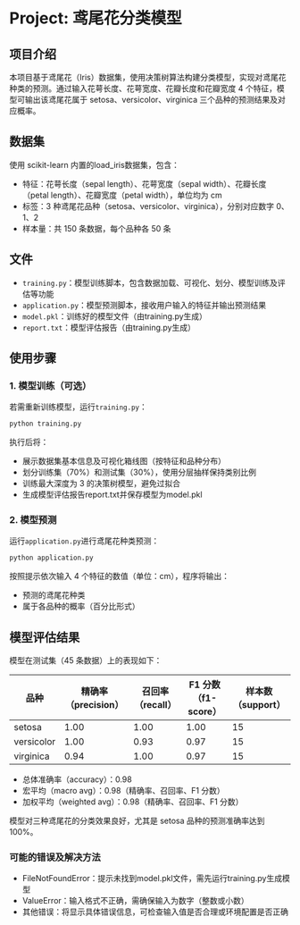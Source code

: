 # Project: 鸢尾花分类模型

## 项目介绍

本项目基于鸢尾花（Iris）数据集，使用决策树算法构建分类模型，实现对鸢尾花种类的预测。通过输入花萼长度、花萼宽度、花瓣长度和花瓣宽度 4 个特征，模型可输出该鸢尾花属于 setosa、versicolor、virginica 三个品种的预测结果及对应概率。

## 数据集

使用 scikit-learn 内置的load_iris数据集，包含：

- 特征：花萼长度（sepal length）、花萼宽度（sepal width）、花瓣长度（petal length）、花瓣宽度（petal width），单位均为 cm
- 标签：3 种鸢尾花品种（setosa、versicolor、virginica），分别对应数字 0、1、2
- 样本量：共 150 条数据，每个品种各 50 条

## 文件
- `training.py`：模型训练脚本，包含数据加载、可视化、划分、模型训练及评估等功能
- `application.py`：模型预测脚本，接收用户输入的特征并输出预测结果
- `model.pkl`：训练好的模型文件（由training.py生成）
- `report.txt`：模型评估报告（由training.py生成）

## 使用步骤
### 1. 模型训练（可选）
若需重新训练模型，运行`training.py`：

```bash
python training.py
```
执行后将：

- 展示数据集基本信息及可视化箱线图（按特征和品种分布）
- 划分训练集（70%）和测试集（30%），使用分层抽样保持类别比例
- 训练最大深度为 3 的决策树模型，避免过拟合
- 生成模型评估报告report.txt并保存模型为model.pkl
### 2. 模型预测
运行`application.py`进行鸢尾花种类预测：

```bash
python application.py
```


按照提示依次输入 4 个特征的数值（单位：cm），程序将输出：

- 预测的鸢尾花种类
- 属于各品种的概率（百分比形式）

## 模型评估结果
模型在测试集（45 条数据）上的表现如下：

|品种	|精确率（precision）	|召回率（recall）	|F1 分数（f1-score）	|样本数（support）
|-------|------------------|------------------|------------------|------------------|
|setosa	|1.00	|1.00	|1.00	|15
|versicolor	|1.00	|0.93	|0.97	|15
|virginica	|0.94	|1.00	|0.97	|15

- 总体准确率（accuracy）：0.98
- 宏平均（macro avg）：0.98（精确率、召回率、F1 分数）
- 加权平均（weighted avg）：0.98（精确率、召回率、F1 分数）

模型对三种鸢尾花的分类效果良好，尤其是 setosa 品种的预测准确率达到 100%。
### 可能的错误及解决方法
- FileNotFoundError：提示未找到model.pkl文件，需先运行training.py生成模型
- ValueError：输入格式不正确，需确保输入为数字（整数或小数）
- 其他错误：将显示具体错误信息，可检查输入值是否合理或环境配置是否正确